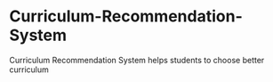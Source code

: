 # Curriculum-Recommendation-System
Curriculum Recommendation System helps students to choose better curriculum 
